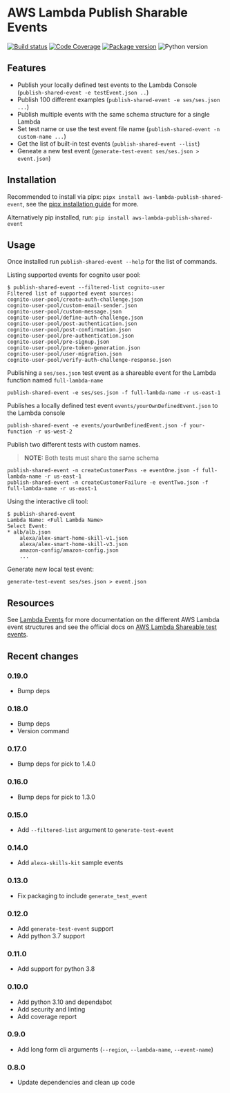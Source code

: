 # AWS Lambda Publish Sharable Events

[![Build status](https://github.com/michaelbrewer/aws-lambda-events/actions/workflows/python.yml/badge.svg)](https://github.com/michaelbrewer/aws-lambda-events/actions/workflows/python.yml)
[![Code Coverage](https://codecov.io/gh/michaelbrewer/aws-lambda-events/branch/main/graph/badge.svg?token=J433NUHYNT)](https://codecov.io/gh/michaelbrewer/aws-lambda-events)
[![Package version](https://img.shields.io/pypi/v/aws-lambda-publish-shared-event?color=%2334D058&label=pypi%20package)](https://pypi.org/project/aws-lambda-publish-shared-event/)
![Python version](https://img.shields.io/pypi/pyversions/aws-lambda-publish-shared-event.svg?color=%2334D058)

## Features

- Publish your locally defined test events to the Lambda Console (`publish-shared-event -e testEvent.json ..`)
- Publish 100 different examples (`publish-shared-event -e ses/ses.json ...`)
- Publish multiple events with the same schema structure for a single Lambda
- Set test name or use the test event file name (`publish-shared-event -n custom-name ...`)
- Get the list of built-in test events (`publish-shared-event --list`)
- Geneate a new test event (`generate-test-event ses/ses.json > event.json`)

## Installation

Recommended to install via pipx: `pipx install aws-lambda-publish-shared-event`, see the [pipx installation guide](https://pypa.github.io/pipx/installation/) for more.

Alternatively pip installed, run: `pip install aws-lambda-publish-shared-event`

## Usage

Once installed run `publish-shared-event --help` for the list of commands.

Listing supported events for cognito user pool:

```script
$ publish-shared-event --filtered-list cognito-user
Filtered list of supported event sources:
cognito-user-pool/create-auth-challenge.json
cognito-user-pool/custom-email-sender.json
cognito-user-pool/custom-message.json
cognito-user-pool/define-auth-challenge.json
cognito-user-pool/post-authentication.json
cognito-user-pool/post-confirmation.json
cognito-user-pool/pre-authentication.json
cognito-user-pool/pre-signup.json
cognito-user-pool/pre-token-generation.json
cognito-user-pool/user-migration.json
cognito-user-pool/verify-auth-challenge-response.json
```

Publishing a `ses/ses.json` test event as a shareable event for the Lambda function named `full-lambda-name`

```script
publish-shared-event -e ses/ses.json -f full-lambda-name -r us-east-1
```

Publishes a locally defined test event `events/yourOwnDefinedEvent.json` to the Lambda console

```script
publish-shared-event -e events/yourOwnDefinedEvent.json -f your-function -r us-west-2
```

Publish two different tests with custom names.

> **NOTE:** Both tests must share the same schema

```script
publish-shared-event -n createCustomerPass -e eventOne.json -f full-lambda-name -r us-east-1
publish-shared-event -n createCustomerFailure -e eventTwo.json -f full-lambda-name -r us-east-1
```

Using the interactive cli tool:

```script
$ publish-shared-event
Lambda Name: <Full Lambda Name>
Select Event:
* alb/alb.json
    alexa/alex-smart-home-skill-v1.json
    alexa/alex-smart-home-skill-v3.json
    amazon-config/amazon-config.json
    ...
```

Generate new local test event:

```script
generate-test-event ses/ses.json > event.json
```

## Resources

See [Lambda Events](https://lambda.101i.de/) for more documentation on the different AWS Lambda event structures 
and see the official docs on [AWS Lambda Shareable test events](https://docs.aws.amazon.com/lambda/latest/dg/testing-functions.html#creating-shareable-events).

## Recent changes

### 0.19.0

- Bump deps

### 0.18.0

- Bump deps
- Version command

### 0.17.0

- Bump deps for pick to 1.4.0

### 0.16.0

- Bump deps for pick to 1.3.0

### 0.15.0

- Add `--filtered-list` argument to `generate-test-event`

### 0.14.0

- Add `alexa-skills-kit` sample events

### 0.13.0

- Fix packaging to include `generate_test_event`

### 0.12.0

- Add `generate-test-event` support
- Add python 3.7 support

### 0.11.0

- Add support for python 3.8

### 0.10.0

- Add python 3.10 and dependabot
- Add security and linting
- Add coverage report

### 0.9.0

- Add long form cli arguments (`--region`, `--lambda-name`, `--event-name`)

### 0.8.0

- Update dependencies and clean up code
